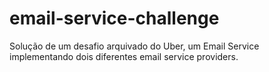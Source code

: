 # email-service-challenge
Solução de um desafio arquivado do Uber, um Email Service implementando dois diferentes email service providers.
